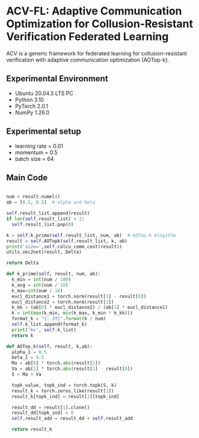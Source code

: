 # ACV-FL: Adaptive Communication Optimization for Collusion-Resistant Verification Federated Learning
ACV is a generic framework for federated learning for collusion-resistant verification with adaptive communication optimization (AOTop-k).

## Experimental Environment
* Ubuntu 20.04.5 LTS PC
* Python 3.10
* PyTorch 2.0.1
* NumPy 1.26.0

## Experimental setup
* learning rate = 0.01
* momentum = 0.5
* batch size = 64

## Main Code

``` python

num = result.numel()
ab = [0.5, 0.5]  # alpha and beta

self.result_list.append(result)
if len(self.result_list) > 2:
  self.result_list.pop(0)

k = self.k_prime(self.result_list, num, ab)  # AOTop-k Alogithm
result = self.AOTopk(self.result_list, k, ab)
print('size=',self.calcu_comm_cost(result))
utils.vec2net(result, Delta)

return Delta

def k_prime(self, result, num, ab):
  k_min = int(num / 100)
  k_avg = int(num / 10)
  k_max=int(num / 10)
  eucl_distance1 = torch.norm(result[1] - result[0])
  eucl_distance2 = torch.norm(result[1])
  k_kk = (ab[0] * eucl_distance2) / (ab[1] * eucl_distance1)
  k = int(max(k_min, min(k_max, k_min * k_kk)))
  format_k = "{:.3f}".format(k / num)
  self.k_list.append(format_k)
  print('k=', self.k_list)
  return k

def AOTop_k(self, result, k,ab):
  alpha_1 = 0.5
  beta_1 = 0.5
  Ma = ab[0] * torch.abs(result[1])
  Va = ab[1] * torch.abs(result[1] - result[0])
  S = Ma + Va

  topk_value, topk_ind = torch.topk(S, k)
  result_k = torch.zeros_like(result[1])
  result_k[topk_ind] = result[1][topk_ind]

  result_dd = result[1].clone()
  result_dd[topk_ind] = 0
  self.result_add = result_dd + self.result_add

  return result_k
```
